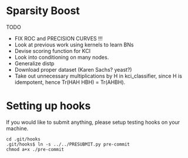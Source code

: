 Sparsity Boost
==============

TODO
- FIX ROC and PRECISION CURVES !!!
- Look at previous work using kernels to learn BNs
- Devise scoring function for KCI
- Look into conditioning on many nodes.
- Generalize distp
- Download proper dataset (Karen Sachs? yeast?)
- Take out unnecessary multiplications by H in kci_classifier, since H is idempotent, hence Tr(HAH HBH) = Tr(AHBH).


Setting up hooks
================
If you would like to submit anything, please setup testing hooks on your machine.

    cd .git/hooks
    .git/hooks$ ln -s ../../PRESUBMIT.py pre-commit
    chmod a+x ./pre-commit
